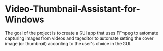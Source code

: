 # Video-Thumbnail-Assistant-for-Windows
The goal of the project is to create a GUI app that uses FFmpeg to automate capturing images from videos and tageditor to automate setting the cover image (or thumbnail) according to the user's choice in the GUI.
